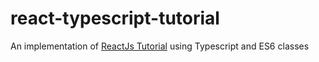 # react-typescript-tutorial

An implementation of [ReactJs Tutorial](https://facebook.github.io/react/docs/tutorial.html) using Typescript and ES6 classes
